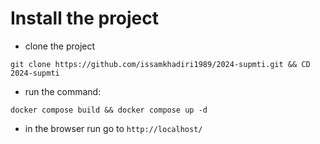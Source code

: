 # Install the project

- clone the project

```
git clone https://github.com/issamkhadiri1989/2024-supmti.git && CD 2024-supmti
```

- run the command: 
```
docker compose build && docker compose up -d 
```

- in the browser run go to `http://localhost/`